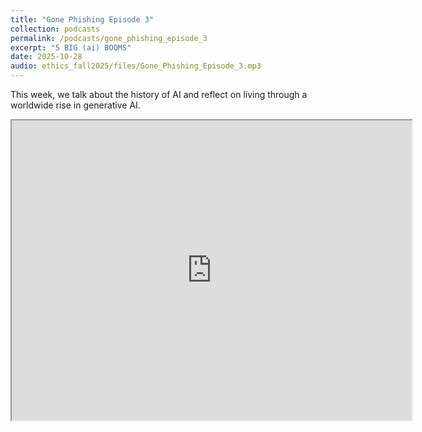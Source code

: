 ```yaml
---
title: "Gone Phishing Episode 3"
collection: podcasts
permalink: /podcasts/gone_phishing_episode_3
excerpt: "5 BIG (ai) BOOMS"
date: 2025-10-28
audio: ethics_fall2025/files/Gone_Phishing_Episode_3.mp3
---
```

This week, we talk about the history of AI and reflect on living through a worldwide rise in generative AI.

<iframe src="https://drive.google.com/file/d/1VG0mQt9OfaxohS7mn2Z0yx6AaQd9tdtk/preview" width="640" height="480" allow="autoplay"></iframe>